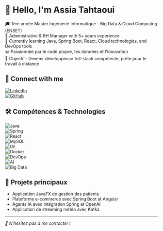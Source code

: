 # 👋 Hello, I'm Assia Tahtaoui

🎓 1ère année Master Ingénierie Informatique - Big Data & Cloud Computing (ENSET)  
💼 Administrative & RH Manager with 5+ years experience  
🌱 Currently learning Java, Spring Boot, React, Cloud technologies, and DevOps tools  
📊 Passionnée par le code propre, les données et l'innovation  
🎯 Objectif : Devenir développeuse full-stack compétente, prête pour le travail à distance

## 🔗 Connect with me

[![LinkedIn](https://img.shields.io/badge/LinkedIn-blue?logo=linkedin)](https://www.linkedin.com/in/tahtaoui-assia-7b27a8139/)  
[![GitHub](https://img.shields.io/badge/GitHub-Profile-black?logo=github)](https://github.com/assiatahtaoui)

## 🛠️ Compétences & Technologies

![Java](https://img.shields.io/badge/Java-ED8B00?logo=java&logoColor=white)  
![Spring](https://img.shields.io/badge/Spring-6DB33F?logo=spring&logoColor=white)  
![React](https://img.shields.io/badge/React-61DAFB?logo=react&logoColor=black)  
![MySQL](https://img.shields.io/badge/MySQL-4479A1?logo=mysql&logoColor=white)  
![Git](https://img.shields.io/badge/Git-F05032?logo=git&logoColor=white)  
![Docker](https://img.shields.io/badge/Docker-2496ED?logo=docker&logoColor=white)  
![DevOps](https://img.shields.io/badge/DevOps-orange?logo=devops&logoColor=white)  
![AI](https://img.shields.io/badge/AI-purple?logo=artificial-intelligence&logoColor=white)  
![Big Data](https://img.shields.io/badge/Big_Data-blueviolet?logo=big-data&logoColor=white)

## 📂 Projets principaux

- Application JavaFX de gestion des patients  
- Plateforme e-commerce avec Spring Boot et Angular  
- Agents IA avec intégration Spring et OpenAI  
- Application de streaming météo avec Kafka  

---

_💬 N'hésitez pas à me contacter !_
